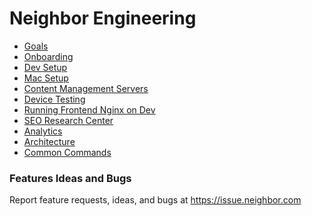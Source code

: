 <!-- TITLE: Engineering -->
<!-- SUBTITLE: Product Central -->

# Neighbor Engineering
* [Goals](/engineering/goals)
* [Onboarding](/engineering/onboarding)
* [Dev Setup](/engineering/devsetup)
* [Mac Setup](/engineering/macsetup)
* [Content Management Servers](/engineering/content-management-servers)
* [Device Testing](/engineering/device-testing)
* [Running Frontend Nginx on Dev](/engineering/frontend-nginx)
* [SEO Research Center](https://drive.google.com/drive/u/0/folders/1dVUIEQbZPohrl7ebrT_K-nqavSoiOuJn)
* [Analytics](/engineering/analytics)
* [Architecture](/engineering/architecture)
* [Common Commands](/engineering/common-commands)

### Features Ideas and Bugs
Report feature requests, ideas, and bugs at <a href="http://issue.neighbor.com" target="_blank">https://issue.neighbor.com</a>
